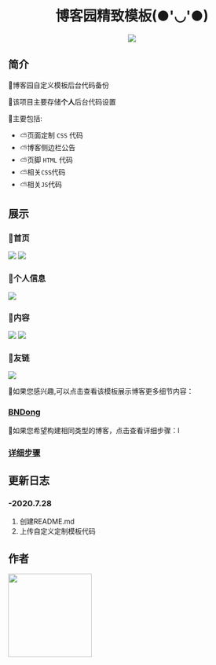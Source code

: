 <div align=center>
  
# 博客园精致模板(●'◡'●)
  
<img src="https://images.cnblogs.com/cnblogs_com/occlive/1791167/o_200621140137catt.png">
</div>




简介
----
🎈博客园自定义模板后台代码备份

🎈该项目主要存储**个人**后台代码设置

🎈主要包括:
* ⛅页面定制 `CSS` 代码
* ⛅博客侧边栏公告
* ⛅页脚 `HTML` 代码
* ⛅相关`CSS`代码
* ⛅相关`JS`代码

展示
----
### 💌首页
![](https://cdn.jsdelivr.net/gh/occlive/ImageStore//javabase/BND1.png)
![](https://cdn.jsdelivr.net/gh/occlive/ImageStore//javabase/BND2.png)
### 💌个人信息
![](https://cdn.jsdelivr.net/gh/occlive/ImageStore//javabase/BND5.png)
### 💌内容
![](https://cdn.jsdelivr.net/gh/occlive/ImageStore//javabase/BND3.png)
![](https://cdn.jsdelivr.net/gh/occlive/ImageStore//javabase/BND2.png)
### 💌友链
![](https://cdn.jsdelivr.net/gh/occlive/ImageStore//javabase/BND6.png)

🎉如果您感兴趣,可以点击查看该模板展示博客更多细节内容：

### [BNDong][html]

🎉如果您希望构建相同类型的博客，点击查看详细步骤：l

### [详细步骤][detail]

[html]:https://www.cnblogs.com/bndong/
[detail]:https://github.com/BNDong/Cnblogs-Theme-SimpleMemory

更新日志
----
### -2020.7.28
1. 创建README.md
2. 上传自定义定制模板代码

作者
----

<a href="https://github.com/BNDong"><img src="https://cdn.jsdelivr.net/gh/occlive/ImageStore//javabase/21150911.png" width="170px" height="170px"/></a>
  

